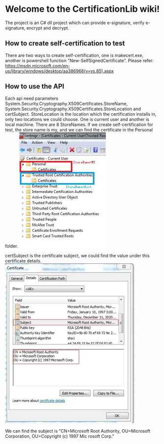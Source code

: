 # Welcome to the CertificationLib wiki!
The project is an C# dll project which can provide e-signature, verify e-signature, encrypt and decrypt.
## How to create self-certification to test
There are two ways to create self-certification, one is makecert.exe, another is powershell function "New-SelfSignedCertificate". Please refer: https://msdn.microsoft.com/en-us/library/windows/desktop/aa386968(v=vs.85).aspx
## How to use the API
Each api need parameters System.Security.Cryptography.X509Certificates.StoreName, System.Security.Cryptography.X509Certificates.StoreLocation and certSubject. StoreLocation is the location which the certification installs in, only two locations we could choose. One is current user and another is local machine. There are 8 StoreNames. If we create self-certification for test, the store name is my, and we can find  the certificate in the Personal folder. 
![](https://github.com/JOOOJ/CertificationLib/blob/master/1.JPG)

certSubject is the certificate subject, we could find the value under this certificate details.
![](https://github.com/JOOOJ/CertificationLib/blob/master/2.JPG)

We can find the subject is "CN=Microsoft Root Authority, OU=Microsoft Corporation, OU=Copyright (c) 1997 Mic
rosoft Corp."
